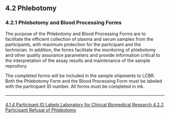 ## 4.2 Phlebotomy

### 4.2.1 Phlebotomy and Blood Processing Forms

The purpose of the Phlebotomy and Blood Processing Forms are to facilitate the efficient
collection of plasma and serum samples from the participants, with maximum protection for the
participant and the technician. In addition, the forms facilitate the monitoring of phlebotomy and
other quality assurance parameters and provide information critical to the interpretation of the
assay results and maintenance of the sample repository.

The completed forms will be included in the sample shipments to LCBR. Both the Phlebotomy
Form and the Blood Processing Form must be labeled with the participant ID number. All forms
must be completed in ink.


<hr class="soften" style="margin-top: 20px;margin-bottom: 20px;"/>

<div class="center">
<div class="btn-group">
  <a href=":pages_path:/manuals/laboratory-for-clinical-biomedical-research/4-01-04-ppt-id-labels.md" class="btn btn-default">
    <span class="glyphicon glyphicon-chevron-left"></span>
    4.1.4 Participant ID Labels
  </a>

  <a href=":pages_path:/manuals/laboratory-for-clinical-biomedical-research" class="btn btn-default">
    <span class="glyphicon glyphicon-chevron-up"></span>
    Laboratory for Clinical Biomedical Research
  </a>

  <a href=":pages_path:/manuals/laboratory-for-clinical-biomedical-research/4-02-02-ppt-refusal.md" class="btn btn-success">
    4.2.2 Participant Refusal of Phlebotomy
    <span class="glyphicon glyphicon-chevron-right"></span>
  </a>
</div>
</div>
